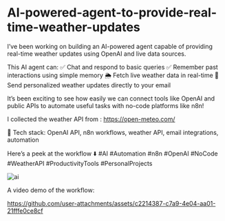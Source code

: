 # AI-powered-agent-to-provide-real-time-weather-updates
I’ve been working on building an AI-powered agent capable of providing real-time weather updates using OpenAI and live data sources.

This AI agent can:
✅ Chat and respond to basic queries
✅ Remember past interactions using simple memory
🌦️ Fetch live weather data in real-time
📧 Send personalized weather updates directly to your email

It’s been exciting to see how easily we can connect tools like OpenAI and public APIs to automate useful tasks with no-code platforms like n8n!

I collected the weather API from : https://open-meteo.com/

🔧 Tech stack: OpenAI API, n8n workflows, weather API, email integrations, automation

Here’s a peek at the workflow ⬇️
#AI #Automation #n8n #OpenAI #NoCode #WeatherAPI #ProductivityTools #PersonalProjects


![ai](https://github.com/user-attachments/assets/0a3382a0-1886-455d-b82b-8a26616d3ab3)

A video demo of the workflow: 



https://github.com/user-attachments/assets/c2214387-c7a9-4e04-aa01-21fffe0ce8cf

